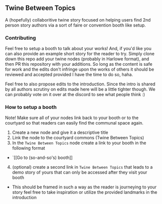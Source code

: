 ## Twine Between Topics

A (hopefully) collaboritive twine story focused on helping users find 2nd person story authors via a sort of faire or convention booth like setup.

### Contributing

Feel free to setup a booth to talk about your works! And, if you'd like you can also provide an example short story for the reader to try. Simply clone down this repo add your twine nodes (probably in Harlowe format), and then PR this repository with your additions. So long as the content is safe for work and the edits don't infringe upon the works of others it should be reviewed and accepted provided I have the time to do so, haha.

Feel free to also propose edits to the introduction. Since the intro is shared by all authors scrutiny on edits made here will be a little tighter though. We can probably vote on it over at the discord to see what people think :)

### How to setup a booth
Note! Make sure all of your nodes link back to your booth or to the courtyard so that readers can easily find the communal space again.

1. Create a new node and give it a descriptive title
2. Link the node to the courtyard commons (Twine Between Topics)
3. In the `Twine Between Topics` node create a link to your booth in the following format
  - `[[Go to (so-and-so's) booth]]
4. (optional) create a second link in `Twine Between Topics` that leads to a demo story of yours that can only be accessed after they visit your booth
  - This should be framed in such a way as the reader is journeying to your story feel free to take inspiration or utilize the provided landmarks in the introduction